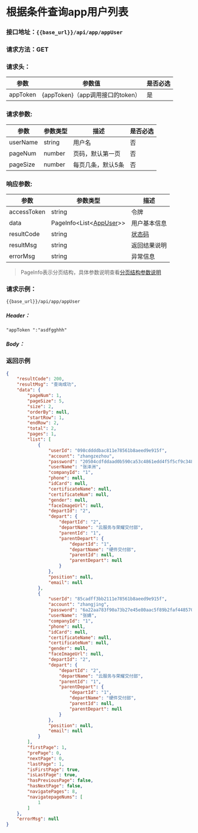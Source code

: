 # 根据条件查询app用户列表

### 接口地址：`{{base_url}}/api/app/appUser`

### 请求方法：GET

### 请求头：

| 参数 | 参数值 | 是否必选 |
| --- | --- | --- |
| appToken | {appToken}（app调用接口的token） | 是 |

### 请求参数:

| 参数 | 参数类型 | 描述 | 是否必选 |
| --- | --- | --- | --- |
| userName | string | 用户名 | 否 |
| pageNum | number | 页码，默认第一页 | 否 |
| pageSize | number | 每页几条，默认5条 | 否 |

### 响应参数:

| 参数 | 参数类型 | 描述 |
| --- | --- | --- |
| accessToken | string | 令牌 |
| data | PageInfo&lt;List&lt;[AppUser](/data-struct/data-struct.md/#appuser参数说明)&gt;&gt; | 用户基本信息 |
| resultCode | string | [状态码](data-struct/code.md) |
| resultMsg | string | 返回结果说明 |
| errorMsg | string | 异常信息 |
> PageInfo表示分页结构，具体参数说明查看[分页结构参数说明](data-struct/page.md)
### 请求示例：

```
{{base_url}}/api/app/appUser
```

##### Header：

```
"appToken ":"asdfgghhh"
```

##### Body：



### 返回示例

```json
{
    "resultCode": 200,
    "resultMsg": "查询成功",
    "data": {
        "pageNum": 1,
        "pageSize": 5,
        "size": 2,
        "orderBy": null,
        "startRow": 1,
        "endRow": 2,
        "total": 2,
        "pages": 1,
        "list": [
            {
                "userId": "098cddddbac811e78561b8aeed9e915f",
                "account": "zhangzezhou",
                "password": "20504cdfddaad0b590ca53c4861edd4f5f5cf9c348c38295bd2dbf0e91bca4c3",
                "userName": "张泽洲",
                "companyId": "1",
                "phone": null,
                "idCard": null,
                "certificateName": null,
                "certificateNum": null,
                "gender": null,
                "faceImageUrl": null,
                "departId": "2",
                "depart": {
                    "departId": "2",
                    "departName": "云服务与荣耀交付部",
                    "parentId": "1",
                    "parentDepart": {
                        "departId": "1",
                        "departName": "硬件交付部",
                        "parentId": null,
                        "parentDepart": null
                    }
                },
                "position": null,
                "email": null
            },
            {
                "userId": "85cadff3bb2111e78561b8aeed9e915f",
                "account": "zhangjing",
                "password": "6a22aa783f90a73b27e45e80aac5f89b2faf4485701f6103254e9c0f3bce77a3",
                "userName": "张婧",
                "companyId": "1",
                "phone": null,
                "idCard": null,
                "certificateName": null,
                "certificateNum": null,
                "gender": null,
                "faceImageUrl": null,
                "departId": "2",
                "depart": {
                    "departId": "2",
                    "departName": "云服务与荣耀交付部",
                    "parentId": "1",
                    "parentDepart": {
                        "departId": "1",
                        "departName": "硬件交付部",
                        "parentId": null,
                        "parentDepart": null
                    }
                },
                "position": null,
                "email": null
            }
        ],
        "firstPage": 1,
        "prePage": 0,
        "nextPage": 0,
        "lastPage": 1,
        "isFirstPage": true,
        "isLastPage": true,
        "hasPreviousPage": false,
        "hasNextPage": false,
        "navigatePages": 8,
        "navigatepageNums": [
            1
        ]
    },
    "errorMsg": null
}
```



